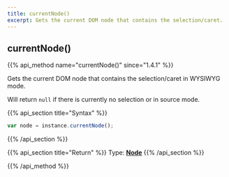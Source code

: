 ```yaml
---
title: currentNode()
excerpt: Gets the current DOM node that contains the selection/caret.
---
```

## currentNode()

{{% api_method name="currentNode()" since="1.4.1" %}}

Gets the current DOM node that contains the selection/caret in WYSIWYG mode.

Will return `null` if there is currently no selection or in source mode.


{{% api_section title="Syntax" %}}
```js
var node = instance.currentNode();
```
{{% /api_section %}}

{{% api_section title="Return" %}}
Type: **[Node](/api/types/#node)**
{{% /api_section %}}

{{% /api_method %}}
